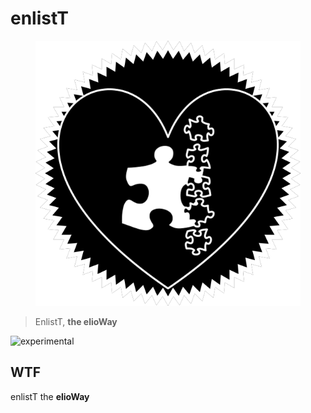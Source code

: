 # enlistT

<figure>
  <img src="star.png" alt="">
</figure>

> EnlistT, **the elioWay**

![experimental](/eliosin/icon/devops/experimental/favicon.ico "experimental")

## WTF

enlistT the **elioWay**

